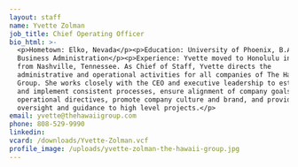 ```yaml
---
layout: staff
name: Yvette Zolman
job_title: Chief Operating Officer
bio_html: >-
  <p>Hometown: Elko, Nevada</p><p>Education: University of Phoenix, B.A.
  Business Administration</p><p>Experience: Yvette moved to Honolulu in 2016
  from Nashville, Tennessee. As Chief of Staff, Yvette directs the
  administrative and operational activities for all companies of The Hawaii
  Group. She works closely with the CEO and executive leadership to establish
  and implement consistent processes, ensure alignment of company goals with
  operational directives, promote company culture and brand, and provide
  oversight and guidance to high level projects.</p>
email: yvette@thehawaiigroup.com
phone: 808-529-9990
linkedin:
vcard: /downloads/Yvette-Zolman.vcf
profile_image: /uploads/yvette-zolman-the-hawaii-group.jpg
---
```


